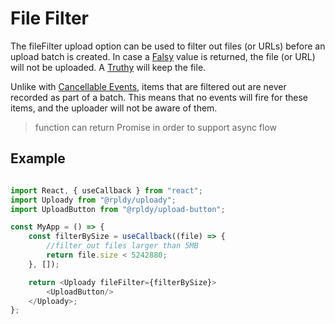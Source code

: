 # File Filter

The fileFilter upload option can be used to filter out files (or URLs) before an upload batch is created.
In case a [Falsy](https://developer.mozilla.org/en-US/docs/Glossary/Falsy) value is returned, the file (or URL) will not be uploaded. 
A [Truthy](https://developer.mozilla.org/en-US/docs/Glossary/Truthy) will keep the file. 


Unlike with [Cancellable Events](../api/events#cancellable-events), items that are filtered out are never recorded as part of a batch.
This means that no events will fire for these items, and the uploader will not be aware of them.

> function can return Promise in order to support async flow 

## Example

```javascript

import React, { useCallback } from "react";
import Uploady from "@rpldy/uploady";
import UploadButton from "@rpldy/upload-button";

const MyApp = () => {   
    const filterBySize = useCallback((file) => {
        //filter out files larger than 5MB
    	return file.size < 5242880;
    }, []);

    return <Uploady fileFilter={filterBySize}>
        <UploadButton/>
    </Uploady>;
};

```
